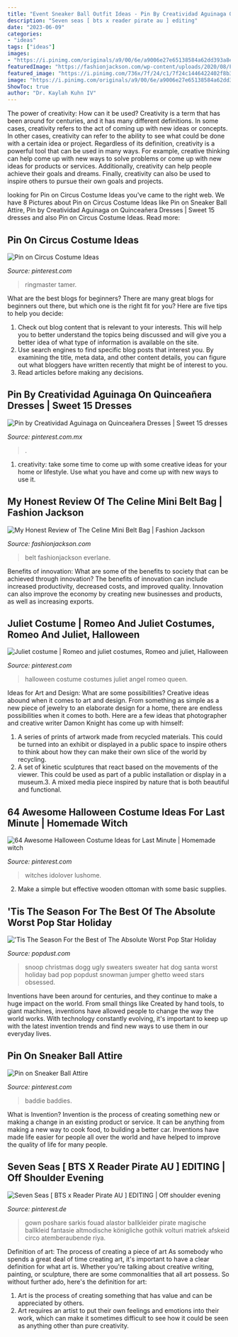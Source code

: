 ```yaml
---
title: "Event Sneaker Ball Outfit Ideas - Pin By Creatividad Aguinaga On Quinceañera Dresses"
description: "Seven seas [ bts x reader pirate au ] editing"
date: "2023-06-09"
categories:
- "ideas"
tags: ["ideas"]
images:
- "https://i.pinimg.com/originals/a9/00/6e/a9006e27e65138584a62dd393a8ef90c.jpg"
featuredImage: "https://fashionjackson.com/wp-content/uploads/2020/08/Featured-Image-1.jpg"
featured_image: "https://i.pinimg.com/736x/7f/24/c1/7f24c1446422402f8b320ef7430806b7.jpg"
image: "https://i.pinimg.com/originals/a9/00/6e/a9006e27e65138584a62dd393a8ef90c.jpg"
ShowToc: true
author: "Dr. Kaylah Kuhn IV"
---
```



The power of creativity: How can it be used?
Creativity is a term that has been around for centuries, and it has many different definitions. In some cases, creativity refers to the act of coming up with new ideas or concepts. In other cases, creativity can refer to the ability to see what could be done with a certain idea or project. Regardless of its definition, creativity is a powerful tool that can be used in many ways. For example, creative thinking can help come up with new ways to solve problems or come up with new ideas for products or services. Additionally, creativity can help people achieve their goals and dreams. Finally, creativity can also be used to inspire others to pursue their own goals and projects.

	

		
looking for Pin on Circus Costume Ideas you've came to the right web. We have 8 Pictures about Pin on Circus Costume Ideas like Pin on Sneaker Ball Attire, Pin by Creatividad Aguinaga on Quinceañera Dresses | Sweet 15 dresses and also Pin on Circus Costume Ideas. Read more:
		
    
## Pin On Circus Costume Ideas

<img loading=lazy src="https://i.pinimg.com/736x/15/1a/41/151a41989d1521c4488e1a369956f04d.jpg" onerror="this.onerror=null;this.src='https://tse3.mm.bing.net/th?id=OIP.XBrqIJHE-7uWo9TbrOsyLgHaJ3&amp;pid=15.1';" alt="Pin on Circus Costume Ideas">

_Source: pinterest.com_

>ringmaster tamer. 

	

What are the best blogs for beginners?
There are many great blogs for beginners out there, but which one is the right fit for you? Here are five tips to help you decide: 
1. Check out blog content that is relevant to your interests. This will help you to better understand the topics being discussed and will give you a better idea of what type of information is available on the site. 
2. Use search engines to find specific blog posts that interest you. By examining the title, meta data, and other content details, you can figure out what bloggers have written recently that might be of interest to you. 
3. Read articles before making any decisions.

    
## Pin By Creatividad Aguinaga On Quinceañera Dresses | Sweet 15 Dresses

<img loading=lazy src="https://i.pinimg.com/originals/a9/00/6e/a9006e27e65138584a62dd393a8ef90c.jpg" onerror="this.onerror=null;this.src='https://tse3.mm.bing.net/th?id=OIP.M6YEUrQdBr43yQ3Z8fITYwHaJu&amp;pid=15.1';" alt="Pin by Creatividad Aguinaga on Quinceañera Dresses | Sweet 15 dresses">

_Source: pinterest.com.mx_

>. 

	

1. creativity: take some time to come up with some creative ideas for your home or lifestyle. Use what you have and come up with new ways to use it.

    
## My Honest Review Of The Celine Mini Belt Bag | Fashion Jackson

<img loading=lazy src="https://fashionjackson.com/wp-content/uploads/2020/08/Featured-Image-1.jpg" onerror="this.onerror=null;this.src='https://tse3.mm.bing.net/th?id=OIP.m_bkw_WSJKBAfBhqRhBJ6QHaJ2&amp;pid=15.1';" alt="My Honest Review of The Celine Mini Belt Bag | Fashion Jackson">

_Source: fashionjackson.com_

>belt fashionjackson everlane. 

	

Benefits of innovation: What are some of the benefits to society that can be achieved through innovation?
The benefits of innovation can include increased productivity, decreased costs, and improved quality. Innovation can also improve the economy by creating new businesses and products, as well as increasing exports.

    
## Juliet Costume | Romeo And Juliet Costumes, Romeo And Juliet, Halloween

<img loading=lazy src="https://i.pinimg.com/736x/05/7e/18/057e18b7fc629e9ee55af63fbf6727e0--halloween-queen-halloween-ideas.jpg" onerror="this.onerror=null;this.src='https://tse2.mm.bing.net/th?id=OIP.fZzTYQtCfauuOfLbq-v5zwHaHa&amp;pid=15.1';" alt="Juliet costume | Romeo and juliet costumes, Romeo and juliet, Halloween">

_Source: pinterest.com_

>halloween costume costumes juliet angel romeo queen. 

	

Ideas for Art and Design: What are some possibilities?
Creative ideas abound when it comes to art and design. From something as simple as a new piece of jewelry to an elaborate design for a home, there are endless possibilities when it comes to both. Here are a few ideas that photographer and creative writer Damon Knight has come up with himself:
1. A series of prints of artwork made from recycled materials. This could be turned into an exhibit or displayed in a public space to inspire others to think about how they can make their own slice of the world by recycling.
2. A set of kinetic sculptures that react based on the movements of the viewer. This could be used as part of a public installation or display in a museum.3. A mixed media piece inspired by nature that is both beautiful and functional.

    
## 64 Awesome Halloween Costume Ideas For Last Minute | Homemade Witch

<img loading=lazy src="https://i.pinimg.com/originals/4a/c0/69/4ac069bd4d7741e2ea2262541d423cf9.jpg" onerror="this.onerror=null;this.src='https://tse4.mm.bing.net/th?id=OIP.L3k7l0MkQE_3S9xqPPuM-gHaKd&amp;pid=15.1';" alt="64 Awesome Halloween Costume Ideas for Last Minute | Homemade witch">

_Source: pinterest.com_

>witches idolover lushome. 

	

2. Make a simple but effective wooden ottoman with some basic supplies.

    
## &#039;Tis The Season For The Best Of The Absolute Worst Pop Star Holiday

<img loading=lazy src="http://cdn.popdust.com/wp-content/uploads/2012/11/UglyChristmasSweater_SnoopDogg.jpg" onerror="this.onerror=null;this.src='https://tse4.mm.bing.net/th?id=OIP.8tRWi7kvCju7dpJVbfX6yAHaKA&amp;pid=15.1';" alt="&#039;Tis The Season For the Best of The Absolute Worst Pop Star Holiday">

_Source: popdust.com_

>snoop christmas dogg ugly sweaters sweater hat dog santa worst holiday bad pop popdust snowman jumper ghetto weed stars obsessed. 

	

Inventions have been around for centuries, and they continue to make a huge impact on the world. From small things like Created by hand tools, to giant machines, inventions have allowed people to change the way the world works. With technology constantly evolving, it's important to keep up with the latest invention trends and find new ways to use them in our everyday lives.

    
## Pin On Sneaker Ball Attire

<img loading=lazy src="https://i.pinimg.com/736x/7f/24/c1/7f24c1446422402f8b320ef7430806b7.jpg" onerror="this.onerror=null;this.src='https://tse2.mm.bing.net/th?id=OIP.n246e_i41cm-9gFwiedtAgHaJ3&amp;pid=15.1';" alt="Pin on Sneaker Ball Attire">

_Source: pinterest.com_

>baddie baddies. 

	

What is Invention?
Invention is the process of creating something new or making a change in an existing product or service. It can be anything from making a new way to cook food, to building a better car. Inventions have made life easier for people all over the world and have helped to improve the quality of life for many people.

    
## Seven Seas [ BTS X Reader Pirate AU ] EDITING | Off Shoulder Evening

<img loading=lazy src="https://i.pinimg.com/736x/f2/3b/a7/f23ba72631f9ad7afe116990a25243b2.jpg" onerror="this.onerror=null;this.src='https://tse2.mm.bing.net/th?id=OIP.Zb8e8OE5x_ihyETtLGFkwAHaLE&amp;pid=15.1';" alt="Seven Seas [ BTS x Reader Pirate AU ] EDITING | Off shoulder evening">

_Source: pinterest.de_

>gown poshare sarkis fouad alastor ballkleider pirate magische ballkleid fantasie altmodische königliche gothik volturi matriek afskeid circo atemberaubende riya. 

	

Definition of art: The process of creating a piece of art
As somebody who spends a great deal of time creating art, it's important to have a clear definition for what art is. Whether you're talking about creative writing, painting, or sculpture, there are some commonalities that all art possess. So without further ado, here's the definition for art: 
1. Art is the process of creating something that has value and can be appreciated by others.
2. Art requires an artist to put their own feelings and emotions into their work, which can make it sometimes difficult to see how it could be seen as anything other than pure creativity.

